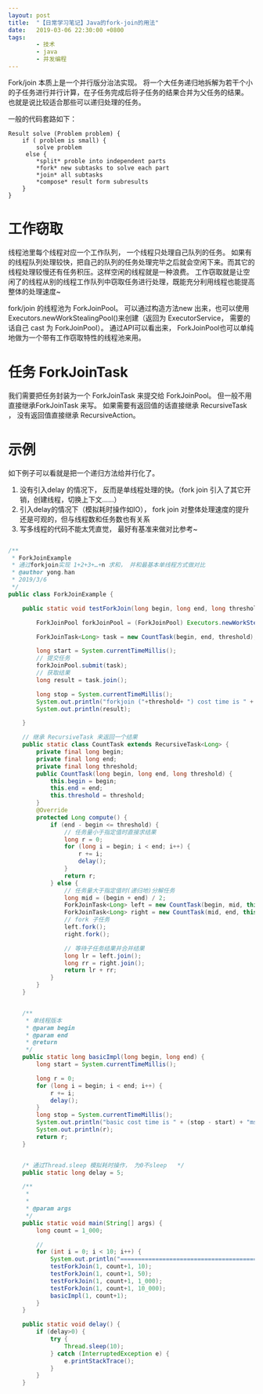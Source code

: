 ```yaml
---
layout: post
title:  "【日常学习笔记】Java的fork-join的用法"
date:   2019-03-06 22:30:00 +0800
tags:
        - 技术
        - java
        - 并发编程
---
```


Fork/join 本质上是一个并行版分治法实现。 将一个大任务递归地拆解为若干个小的子任务进行并行计算，在子任务完成后将子任务的结果合并为父任务的结果。 也就是说比较适合那些可以递归处理的任务。

一般的代码套路如下：

```
Result solve (Problem problem) {
    if ( problem is small) {
        solve problem
     else {
        *split* proble into independent parts
        *fork* new subtasks to solve each part
        *join* all subtasks
        *compose* result form subresults
    }
}
```


# 工作窃取

线程池里每个线程对应一个工作队列， 一个线程只处理自己队列的任务。 如果有的线程队列处理较快，把自己的队列的任务处理完毕之后就会空闲下来。而其它的线程处理较慢还有任务积压。这样空闲的线程就是一种浪费。  工作窃取就是让空闲了的线程从别的线程工作队列中窃取任务进行处理，既能充分利用线程也能提高整体的处理速度~

fork/join 的线程池为 ForkJoinPool。 可以通过构造方法new 出来，也可以使用Executors.newWorkStealingPool()来创建（返回为 ExecutorService， 需要的话自己 cast 为 ForkJoinPool）。  通过API可以看出来， ForkJoinPool也可以单纯地做为一个带有工作窃取特性的线程池来用。


# 任务 ForkJoinTask 
我们需要把任务封装为一个 ForkJoinTask 来提交给 ForkJoinPool。 但一般不用直接继承ForkJoinTask 来写。 如果需要有返回值的话直接继承 RecursiveTask ， 没有返回值直接继承 RecursiveAction。


# 示例
如下例子可以看就是把一个递归方法给并行化了。

1. 没有引入delay 的情况下， 反而是单线程处理的快。（fork join 引入了其它开销，创建线程，切换上下文……）
2. 引入delay的情况下（模拟耗时操作如IO）， fork join 对整体处理速度的提升还是可观的，但与线程数和任务数也有关系
3. 写多线程的代码不能太凭直觉， 最好有基准来做对比参考~


```java

/**
 * ForkJoinExample
 * 通过forkjoin实现 1+2+3+…+n 求和， 并和最基本单线程方式做对比
 * @author yong.han
 * 2019/3/6
 */
public class ForkJoinExample {

    public static void testForkJoin(long begin, long end, long threshold) {

        ForkJoinPool forkJoinPool = (ForkJoinPool) Executors.newWorkStealingPool();

        ForkJoinTask<Long> task = new CountTask(begin, end, threshold);

        long start = System.currentTimeMillis();
        // 提交任务
        forkJoinPool.submit(task);
        // 获取结果
        long result = task.join();

        long stop = System.currentTimeMillis();
        System.out.println("forkjoin ("+threshold+ ") cost time is " + (stop - start) + "ms");
        System.out.println(result);

    }

    // 继承 RecursiveTask 来返回一个结果
    public static class CountTask extends RecursiveTask<Long> {
        private final long begin;
        private final long end;
        private final long threshold;
        public CountTask(long begin, long end, long threshold) {
            this.begin = begin;
            this.end = end;
            this.threshold = threshold;
        }
        @Override
        protected Long compute() {
            if (end - begin <= threshold) {
                // 任务量小于指定值时直接求结果
                long r = 0;
                for (long i = begin; i < end; i++) {
                    r += i;
                    delay();
                }
                return r;
            } else {
                // 任务量大于指定值时(递归地)分解任务
                long mid = (begin + end) / 2;
                ForkJoinTask<Long> left = new CountTask(begin, mid, this.threshold);
                ForkJoinTask<Long> right = new CountTask(mid, end, this.threshold);
                // fork 子任务
                left.fork();
                right.fork();

                // 等待子任务结果并合并结果
                long lr = left.join();
                long rr = right.join();
                return lr + rr;
            }
        }
    }


    /**
     * 单线程版本
     * @param begin
     * @param end
     * @return
     */
    public static long basicImpl(long begin, long end) {
        long start = System.currentTimeMillis();

        long r = 0;
        for (long i = begin; i < end; i++) {
            r += i;
            delay();
        }
        long stop = System.currentTimeMillis();
        System.out.println("basic cost time is " + (stop - start) + "ms.");
        System.out.println(r);
        return r;
    }


    /* 通过Thread.sleep 模拟耗时操作， 为0不sleep   */
    public static long delay = 5;

    /**
     *
     *
     * @param args
     */
    public static void main(String[] args) {
        long count = 1_000;

        //
        for (int i = 0; i < 10; i++) {
            System.out.println("========================================");
            testForkJoin(1, count+1, 10);
            testForkJoin(1, count+1, 50);
            testForkJoin(1, count+1, 1_000);
            testForkJoin(1, count+1, 10_000);
            basicImpl(1, count+1);
        }
    }

    public static void delay() {
        if (delay>0) {
            try {
                Thread.sleep(10);
            } catch (InterruptedException e) {
                e.printStackTrace();
            }
        }
    }

```


